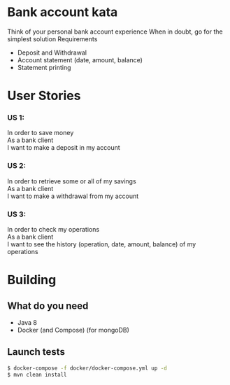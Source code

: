 # Bank account kata
Think of your personal bank account experience When in doubt, go for the simplest solution Requirements

- Deposit and Withdrawal
- Account statement (date, amount, balance)
- Statement printing
 
# User Stories
### US 1:
In order to save money  
As a bank client  
I want to make a deposit in my account  
 
### US 2: 
In order to retrieve some or all of my savings  
As a bank client  
I want to make a withdrawal from my account  
 
### US 3: 
In order to check my operations  
As a bank client  
I want to see the history (operation, date, amount, balance)  of my operations  

# Building

## What do you need
- Java 8
- Docker (and Compose) (for mongoDB)

## Launch tests
```bash
$ docker-compose -f docker/docker-compose.yml up -d
$ mvn clean install
```
